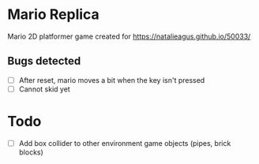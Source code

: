 # Mario Replica

Mario 2D platformer game created for https://natalieagus.github.io/50033/

## Bugs detected
 - [ ] After reset, mario moves a bit when the key isn't pressed
 - [ ] Cannot skid yet

# Todo
 - [ ] Add box collider to other environment game objects (pipes, brick blocks)